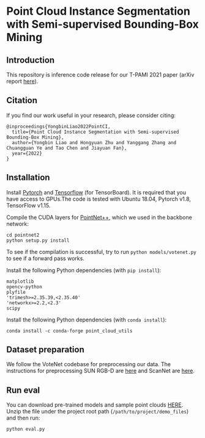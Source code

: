 # **Point Cloud Instance Segmentation with Semi-supervised Bounding-Box Mining**



## Introduction

This repository is inference code release for our T-PAMI 2021 paper (arXiv report [here](https://arxiv.org/pdf/2111.15210.pdf)).



## Citation

If you find our work useful in your research, please consider citing:

```
@inproceedings{YongbinLiao2022PointCI,
  title={Point Cloud Instance Segmentation with Semi-supervised Bounding-Box Mining},
  author={Yongbin Liao and Hongyuan Zhu and Yanggang Zhang and Chuangguan Ye and Tao Chen and Jiayuan Fan},
  year={2022}
}
```



## Installation

Install [Pytorch](https://pytorch.org/get-started/locally/) and [Tensorflow](https://github.com/tensorflow/tensorflow) (for TensorBoard). It is required that you have access to GPUs.The code is tested with Ubuntu 18.04, Pytorch v1.8, TensorFlow v1.15.

Compile the CUDA layers for [PointNet++](http://arxiv.org/abs/1706.02413), which we used in the backbone network:

```shell
cd pointnet2
python setup.py install
```

To see if the compilation is successful, try to run `python models/votenet.py` to see if a forward pass works.

Install the following Python dependencies (with `pip install`):

```
matplotlib
opencv-python
plyfile
'trimesh>=2.35.39,<2.35.40'
'networkx>=2.2,<2.3'
scipy
```

Install the following Python dependencies (with `conda install`):

```shell
conda install -c conda-forge point_cloud_utils
```



## Dataset preparation

We follow the VoteNet codebase for preprocessing our data. The instructions for preprocessing SUN RGB-D are [here](https://github.com/facebookresearch/votenet/tree/main/sunrgbd) and ScanNet are [here](https://github.com/facebookresearch/votenet/tree/main/scannet).



## Run eval

You can download pre-trained models and sample point clouds [HERE](https://drive.google.com/file/d/1oem0w5y5pjo2whBhAqTtuaYuyBu1OG8l/view?usp=sharing). Unzip the file under the project root path (`/path/to/project/demo_files`) and then run:

```shell
python eval.py
```

